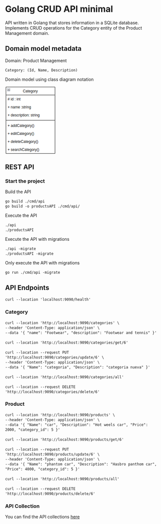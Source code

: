 # Golang CRUD API minimal

API written in Golang that stores information in a SQLite database. Implements CRUD operations for the Category entity of the Product Management domain.


## Domain model metadata


Domain: Product Management

    Category: (Id, Name, Description)

Domain model using class diagram notation

<img src="category_classDiagram.png" align="center"/>


## REST API

### Start the project

Build the API

    go build ./cmd/api
    go build -o productsAPI ./cmd/api/

Execute the API

    ./api
    ./productsAPI

Execute the API with migrations

    ./api -migrate
    ./productsAPI -migrate
    

Only execute the API with migrations

    go run ./cmd/api -migrate


## API Endpoints

    curl --location 'localhost:9090/health'

### Category 

    curl --location 'http://localhost:9090/categories' \
    --header 'Content-Type: application/json' \
    --data '{ "name": "Footwear", "description": "Footwear and tennis" }'

    curl --location 'http://localhost:9090/categories/get/6'

    curl --location --request PUT 'http://localhost:9090/categories/update/6' \
    --header 'Content-Type: application/json' \
    --data '{ "Name": "categoria", "Description": "categoria nueva" }'
    
    curl --location 'http://localhost:9090/categories/all'

    curl --location --request DELETE 'http://localhost:9090/categories/delete/6'

### Product

    curl --location 'http://localhost:9090/products' \
    --header 'Content-Type: application/json' \
    --data '{ "Name": "car", "Description": "Hot weels car", "Price": 2000, "category_id": 5 }'

    curl --location 'http://localhost:9090/products/get/6'

    curl --location --request PUT 'http://localhost:9090/products/update/6' \
    --header 'Content-Type: application/json' \
    --data '{ "Name": "phantom car", "Description": "Hasbro panthom car", "Price": 4000, "category_id": 5 }'

    curl --location 'http://localhost:9090/products/all'

    curl --location --request DELETE 'http://localhost:9090/products/delete/6'



### API Collection

You can find the API collections [here](Golang-CRUD-API.postman_collection.json)